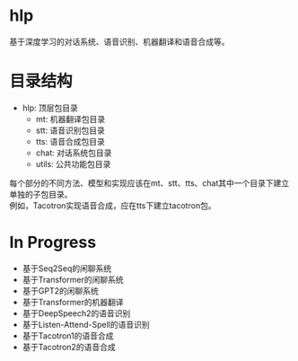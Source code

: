 # hlp
基于深度学习的对话系统、语音识别、机器翻译和语音合成等。
# 目录结构
- hlp: 顶层包目录
   - mt: 机器翻译包目录
   - stt: 语音识别包目录
   - tts: 语音合成包目录
   - chat: 对话系统包目录
   - utils: 公共功能包目录

每个部分的不同方法、模型和实现应该在mt、stt、tts、chat其中一个目录下建立单独的子包目录。<br>
例如，Tacotron实现语音合成，应在tts下建立tacotron包。
# In Progress
- 基于Seq2Seq的闲聊系统
- 基于Transformer的闲聊系统
- 基于GPT2的闲聊系统
- 基于Transformer的机器翻译
- 基于DeepSpeech2的语音识别
- 基于Listen-Attend-Spell的语音识别
- 基于Tacotron1的语音合成
- 基于Tacotron2的语音合成
